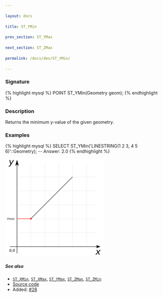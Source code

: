 ```yaml
---

layout: docs

title: ST_YMin

prev_section: ST_YMax

next_section: ST_ZMax

permalink: /docs/dev/ST_YMin/

---
```


### Signature

{% highlight mysql %}
POINT ST_YMin(Geometry geom);
{% endhighlight %}

### Description

Returns the minimum y-value of the given geometry.

### Examples

{% highlight mysql %}
SELECT ST_YMin('LINESTRING(1 2 3, 4 5 6)'::Geometry);
-- Answer:    2.0
{% endhighlight %}

![warning](../images/illustations/properties/ST_YMin.png)

##### See also

* [`ST_XMin`](../ST_XMin), [`ST_XMax`](../ST_XMax), [`ST_YMax`](../ST_YMax), [`ST_ZMax`](../ST_ZMax), [`ST_ZMin`](../ST_ZMin)
* [Source code](https://github.com/irstv/H2GIS/blob/master/h2spatial-ext/src/main/java/org/h2gis/h2spatialext/function/spatial/properties/ST_YMin.java)
* Added: [#28](https://github.com/irstv/H2GIS/pull/28)
